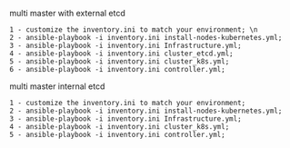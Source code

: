 multi master with external etcd 

    1 - customize the inventory.ini to match your environment; \n
    2 - ansible-playbook -i inventory.ini install-nodes-kubernetes.yml;
    3 - ansible-playbook -i inventory.ini Infrastructure.yml;
    4 - ansible-playbook -i inventory.ini cluster_etcd.yml;
    5 - ansible-playbook -i inventory.ini cluster_k8s.yml;
    6 - ansible-playbook -i inventory.ini controller.yml;

multi master internal etcd

    1 - customize the inventory.ini to match your environment;
    2 - ansible-playbook -i inventory.ini install-nodes-kubernetes.yml;
    3 - ansible-playbook -i inventory.ini Infrastructure.yml;
    4 - ansible-playbook -i inventory.ini cluster_k8s.yml;
    5 - ansible-playbook -i inventory.ini controller.yml;
